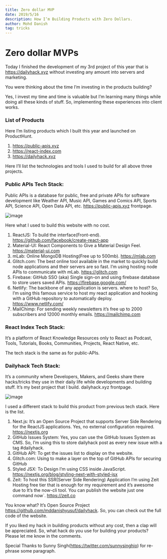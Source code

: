 ```yaml
---
title: Zero dollar MVP
date: 2019/5/16
description: How I’m Building Products with Zero Dollars.
author: Mohd Danish
tag: tricks
---
```


# Zero dollar MVPs

Today I finished the development of my 3rd project of this year that is https://dailyhack.xyz without investing any amount into servers and marketing.

You were thinking about the time I’m investing in the products building?

Yes, I invest my time and time is valuable but I’m learning many things while doing all these kinds of stuff. So, implementing these experiences into client works.

### List of Products

Here I’m listing products which I built this year and launched on ProductHunt.

1. https://public-apis.xyz
2. https://react-index.com
3. https://dailyhack.xyz

Here I’ll list the technologies and tools I used to build for all above three projects.

### Public APIs Tech Stack:

Public APIs is a database for public, free and private APIs for software development like Weather API, Music API, Games and Comics API, Sports API, Science API, Open Data API, etc.
https://public-apis.xyz frontpage.

![image](https://user-images.githubusercontent.com/9165019/56214549-b971d600-607b-11e9-8c11-fb4fadd77c1d.png)

Here what I used to build this website with no cost.

1. ReactJS: To build the interface(Front-end). https://github.com/facebook/create-react-app
2. Material-UI: React Components to Give a Material Design Feel. https://material-ui.com
3. mLab: Online MongoDB Hosting(Free up to 500mb). https://mlab.com
4. Glitch.com: The best online tool available in the market to quickly build node applications and their servers are so fast. I’m using hosting node APIs to communicate with mLab. https://glitch.com
5. Firebase: GitHub SSO (aka) Single sign-on and using firebase database to store users saved APIs. https://firebase.google.com/
6. Netlify: The backbone of any application is servers. where to host? So, I’m using this famous service to host my react application and hooking with a GitHub repository to automatically deploy. https://www.netlify.com/
7. MailChimp: For sending weekly newsletters it’s free up to 2000 subscribers and 12000 monthly emails. https://mailchimp.com

### React Index Tech Stack:

It’s a platform of React Knowledge Resources only to React as Podcast, Tools, Tutorials, Books, Communities, Projects, React Native, etc.

The tech stack is the same as for public-APIs.

### Dailyhack Tech Stack:

It’s a community where Developers, Makers, and Geeks share there hacks/tricks they use in their daily life while developments and building stuff. It’s my best project that I build.
dailyhack.xyz frontpage.

![image](https://user-images.githubusercontent.com/9165019/56214531-b2e35e80-607b-11e9-9dcf-32e5fb513aba.png)

I used a different stack to build this product from previous tech stack. Here is the list.

1. Next.js: It’s an Open Source Project that supports Server Side Rendering for the ReactJS applications. Yes, no external configuration required. https://nextjs.org
2. GitHub Issues System: Yes, you can use the GitHub Issues System as CMS. So, I’m using this to store dailyhack post as every new issue with a tag #dailyhack.
3. GitHub API: To get the issues list to display on the website.
4. Glitch.com: Using to make a layer on the top of GitHub APIs for securing GitHub
5. Styled JSX: To Design I’m using CSS inside JavaScript. https://nextjs.org/blog/styling-next-with-styled-jsx
6. Zeit: To host this SSR(Server Side Rendering) Application I’m using Zeit Hosting free tier that is enough for my requirement and it’s awesome due to It’s the now-cli tool. You can publish the website just one command now`. https://zeit.co

You know what? It’s Open Source Project https://github.com/mddanishyusuf/dailyhack. So, you can check out the full code of the website.

If you liked my hack in building products without any cost, then a clap will be appreciated. So, what hack do you use for building your products? Please let me know in the comments.

Special Thanks to Sunny Singh(https://twitter.com/sunnysinghio) for re-phrase some paragraph.
